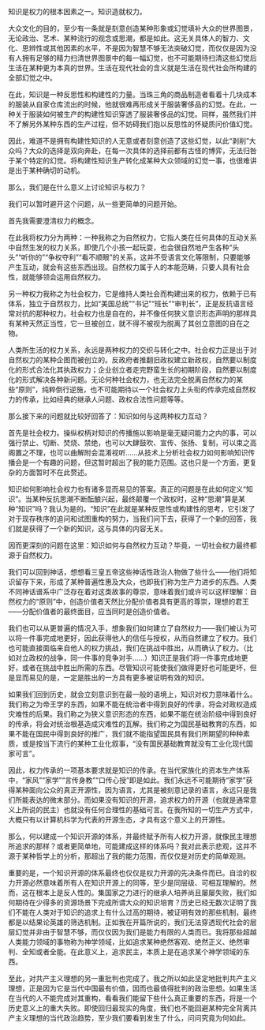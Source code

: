 知识是权力的根本因素之一。知识造就权力。

大众文化的目的，至少有一条就是刻意创造某种形象或幻觉填补大众的世界图景，无论政治、艺术、某种流行的观念或思潮，都是如此。这无关具体人的智力、文化、思辨性或其他因素的水平，不是因为智慧不够无法突破幻觉，而仅仅是因为没有人拥有足够的精力扫清世界图景中的每一幅幻觉，也不可能期待扫清这些幻觉后生活在某种更为本真的世界。生活在现代社会的含义就是生活在现代社会所构建的全部幻觉之中。

在此，知识是一种反思性和构建性的力量。当珠三角的商品制造者看着十几块成本的服装从自家仓库流出的时候，他就很难再形成关于服装奢侈品的幻觉。在此，一种关于服装如何被生产的构建性知识穿透了服装奢侈品的幻觉。同样，虽然我们并不了解另外某种东西的生产过程，但不妨碍我们抱以反思性的怀疑质问价值幻觉。

因此，难道不是拥有构建性知识的人无意或者刻意创造了这些幻觉，以此“剥削”大众吗？大众的选择是双向奔赴，在每一次具体的选择前都有古怪的博弈，无法归咎于某个特定的幻觉。将构建性知识生产转化成某种大众领域的幻觉一事，也很难讲是出于某种确切的动机。

那么，我们是在什么意义上讨论知识与权力？

我们可以暂时避开这个问题，从一些更简单的问题开始。

首先我需要澄清权力的概念。

在此我将权力分为两种：一种我称之为自然权力，它指人类在任何具体的互动关系中自然生发的权力关系，即使几个小孩一起玩耍，也会很自然地产生各种“头头”“听你的”“争权夺利”“看不顺眼”的关系，这并不受语言文化等限制，只要能够产生互动，就会有这些东西出现。自然权力属于人的本能范畴，只要人具有社会性，就能够领会运用自然权力。

另一种权力我称之为社会权力，它是维持人类社会而构建出来的权力，依赖于已有体系，独立于自然权力，比如“美国总统”“书记”“班长”“审判长”，正是反抗语言经常对抗的那种权力。社会权力也是自在的，并不像任何狭义意识形态声明的那样具有某种天然正当性，它一旦被创立，就不得不被视为脱离了其创立意图的自在之物。

人类所生活的权力关系，永远是两种权力的交织与转化之中。社会权力正是出于对自然权力的某种企图而被创立的。反政府者推翻旧政权建立新政权，自然要以制度化的形式合法化其执政权力；企业创立者走完野蛮生长的初期阶段，自然要以制度化的形式解决各种新问题。无论何种社会权力，也无法完全脱离自然权力的某些“原则”，纯粹倒行逆施，也不可能期待以一个社会权力上头衔的传承完成自然权力的传承，比如经典的继承人问题、政权合法性问题等等。

那么接下来的问题就比较好回答了：知识如何与这两种权力互动？

首先是社会权力。操纵权柄对知识的传播施以影响是毫无疑问能力之内的事，可以强行禁止、切断、焚烧、禁绝，也可以大肆鼓吹、宣传、张扬、复制，可以束之高阁置之不理，也可以曲解附会混淆视听……从技术上分析社会权力如何影响知识传播会是一个有趣的问题，但这暂时超出了我的能力范围。这也只是一个方面，更复杂的方面暂时不在此赘述。

知识如何影响社会权力也有诸多显而易见的答案。真正的问题是在此如何定义“知识”。当某种反抗思潮不断酝酿兴起，最终颠覆一个政权时，这种“思潮”算是某种“知识”吗？我认为是的。“知识”在此就是某种反思性或构建性的思考，它引发了对于现存秩序的追问和试图重构的努力，当我们问下去，获得了一个新的回答，我们就是获得了一个新的知识，这与具体的内容无关。

因而更深刻的问题在这里：知识如何与自然权力互动？毕竟，一切社会权力最终都源于自然权力。

我们可以回到神话，想想看三皇五帝这些神话性政治人物做了些什么——他们将知识留存下来，形成了某种普遍性惠及大众，也即我们称为生产力进步的东西。人类不同神话谱系中广泛存在着对这类故事的尊崇，意味着我们或许可以这样理解：自然权力的“原则”中，创造价值者天然比分配价值者具有更高的尊崇，理想的君王——分配价值者的最终面目，应当同时是创造价值者。

我们也可以从更普遍的情况入手，想象我们如何建立了自然权力——我们被认为可以将一件事完成地更好，因此获得他人的信任与授权，从而自然建立了权力。我们也可能直接面临来自他人的权力挑战，我们在挑战中胜出，从而确认了权力。（比如对立政权的战争，同一件事的竞争对手……）知识正是我们将一件事完成地更好，或者在挑战中胜出所需的东西。尽管知识可能使我们做得更好也可能更坏，但是显而易见的是，一定是胜出的一方具有更多被证明有效的知识。

如果我们回到历史，就会立刻意识到在最一般的语境上，知识对权力意味着什么。我们称之为帝王学的东西，如果不能在统治者中得到良好的传承，将会对政权造成灾难性的后果。我们称之为狭义意识形态的东西，如果不能在统治阶级中得到良好的传承，将会对统治根基造成灾难性的瓦解。我们称之为国民基础教育的东西，如果不能在国民中得到良好的推广，我们就不能指望国民具有我们所期望的种种素质，或是按当下流行的某种工业化叙事，“没有国民基础教育就没有工业化现代国家可言”。

因此，权力传承的一项基本要求就是知识的传承。在当代家族化的资本生产体系中，“家风”“家学”“言传身教”“口传心授”即是如此。我们永远不可能期待“家学”获得某种面向公众的真正开源性，因为语言，尤其是被刻意记录的语言，永远只是我们所能表达的微末部分。而如果没有知识的开源，追求权力的开源（也就是通常意义上所说的民主）也就没有任何合理性的基础可言。在我所知的一切生产方式中，大概只有以计算机科学为代表的开源生态，才具有这个意义上的开源性。

那么，何以建成一个知识开源的体系，并最终赋予所有人权力开源，就像民主理想所追求的那样？或者更简单地，可能建成这样的体系吗？我对此表示悲观，这并不源于某种哲学上的分析，那超出了我的能力范围，而仅仅是对历史的简单观测。

重要的是，一个知识开源的体系最终也仅仅是权力开源的先决条件而已。自洽的权力开源必然意味着所有人在知识开源上的同等，至少是同层级、可相互理解的。然而，这在根本上是反人性的。集国家之力进行的继承人培养尚且屡屡失败，我们如何期待在少得多的资源场景下完成所谓大众的知识培育？历史已经无数次证明了我们不能在人类对于知识的追求上有什么过高的期待，被证明有效的那些机制，最终都是以结果论英雄的筛选机制。正如我在开篇所说的，我们无法穿透现代社会的层层幻觉并非由于智慧不够，而仅仅因为我们是能力有限的人类而已。我将那些超越人类能力领域的事物称为神学领域，比如追求某种绝然客观、绝然正义、绝然审判、全知或者全能。在此意义上，追求民主，本质上是在追求某个神学领域的东西。

至此，对共产主义理想的另一重批判也完成了。我之所以如此坚定地批判共产主义理想，正是因为它是当代中国最有价值，因而也最值得批判的政治思想。如果生活在当代的人不能完成对其重构，看看我们能留下些什么真正重要的东西，将是一个历史意义上的重大失败。即使回归最现实的角度，我们也不能回避某种完全背离共产主义理想的当代政治趋势，至少我们要看到发生了什么，问问究竟为何如此。







